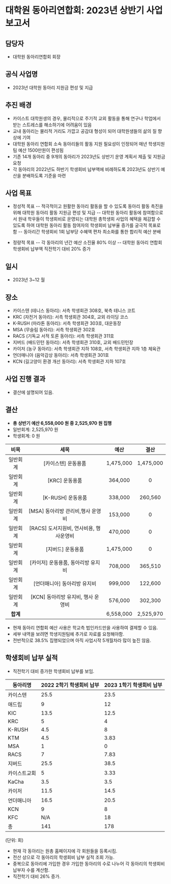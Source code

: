 대학원 동아리연합회: 2023년 상반기 사업보고서
===

## 담당자
- 대학원 동아리연합회 회장

## 공식 사업명
- 2023년 대학원 동아리 지원금 편성 및 지급

## 추진 배경
- 카이스트 대학원생의 경우, 물리적으로 주기적 교외 활동을 통해 연구나 학업에서 받는 스트레스를 해소하기에 어려움이 있음
- 교내 동아리는 물리적 거리도 가깝고 공감대 형성이 되어 대학원생들의 삶의 질 향상에 기여
- 대학원 동아리 연합회 소속 동아리들의 활동 지원 필요성이 인정되어 매년 학생지원팀 예산 1500만원이 편성됨
- 기존 14개 동아리 중 9개의 동아리가 2023년도 상반기 운영 계획서 제출 및 지원금 요청
- 각 동아리의 2022년도 하반기 학생회비 납부액에 비례하도록 2023년도 상반기 예산을 분배하도록 기준을 마련

##  사업 목표
- 정성적 목표
-- 적극적이고 원활한 동아리 활동을 할 수 있도록 동아리 활동 촉진을 위해 대학원 동아리 활동 지원금 편성 및 지급
-- 대학원 동아리 활동에 참여함으로서 원내 학우들이 학생회비로 운영되는 대학원 총학생회 사업의 혜택을 체감할 수 있도록 하여 대학원 동아리 활동 참여자의 학생회비 납부율 증가를 궁극적 목표로 함
-- 동아리간 학생회비 1회 납부당 수혜액 편차 최소화를 통한 합리적 예산 분배

- 정량적 목표
-- 각 동아리의 년간 예산 소진율 80% 이상
-- 대학원 동아리 연합회 학생회비 납부액 직전학기 대비 20% 증가

##  일시
- 2023년 3~12 월

##  장소
- 카이스텐 (테니스 동아리): 서측 학생회관 308호, 북측 테니스 코트
- KRC (자전거 동아리): 서측 학생회관 304호, 교외 라이딩 코스
- K-RUSH (마라톤 동아리): 서측 학생회관 303호, 대운동장
- MSA (무슬림 동아리): 서측 학생회관 302호
- RACS (기독교 서적 토론 동아리): 서측 학생회관 311호
- 지버드 (배드민턴 동아리): 서측 학생회관 310호, 교외 배드민턴장
- 카이저 (농구 동아리): 서측 학생회관 지하 108호,  서측 학생회관 지하 1층 체육관
- 언더매니아 (음악감상 동아리): 서측 학생회관 301호
- KCN (길고양이 환경 개선 동아리): 서측 학생회관 지하 107호

## 사업 진행 결과 
- 결산에 설명되어 있음.

## 결산
- **총 상반기 예산 6,558,000 원 중 2,525,970 원 집행**
 - 일반회계:  2,525,970 원
 - 학생회계:  0 원


|  **비목** |  **세목** | **예산** |**결산** |
|:----------:|:------------:|:--------:|:--------:|
| 일반회계 | [카이스텐] 운동용품 |  1,475,000  |1,475,000  |
| 일반회계 | [KRC] 운동용품 |  364,000 | 0  |
| 일반회계 | [K-RUSH] 운동용품 | 338,000 | 260,560  |
| 일반회계 | [MSA] 동아리방 관리비,행사 운영비 |  153,000  | 0 |
| 일반회계 | [RACS] 도서지원비, 연사비용, 행사운영비 |  470,000  | 0 |
| 일반회계 | [지버드] 운동용품 |  1,475,000  | 0 |
| 일반회계 | [카이저] 운동용품, 동아리방 유지비 |  708,000  | 365,510 |
| 일반회계 | [언더매니아] 동아리방 유지비 |  999,000  | 122,600 |
| 일반회계 | [KCN] 동아리방 유지비, 행사 운영비 |  576,000  | 302,300 |
|  **합계** |  |  6,558,000  | 2,525,970 |

- 현재 동아리 연합회 예산 사용은 학교측 법인카드만을 사용하여 결제할 수 있음. 
- 세부 내역을 보려면 학생지원팀에 추가로 자료를 요청해야함.
- 전반적으로 38.5% 집행되었으며 아직 사업시작 5개월차라 많이 높진 않음.

## 학생회비 납부 실적
- 직전학기 대비 증가한 학생회비 납부를 보임.

|   동아리명  |   2022 2학기 학생회비 납부  |   2023 1학기 학생회비 납부  |   
|---|---|---|
|카이스텐	|25.5	|23.5	|
|애드립		|9		|12		|
|KIC		|13.5	|12.5	|	
|KRC		|5		|4		|
|K-RUSH		|4.5	|8		|
|KTM		|4.5	|3.83	|
|MSA		|1		|0		|
|RACS		|7		|7.83	|
|지버드		|25.5	|38.5	|
|카이스트교회|5		|3.33	|
|KaCha		|3.5	|3.5	|
|카이저		|11.5	|14.5	|
|언더매니아	|16.5	|20.5	|
|KCN		|9		|8		|
|KFC		|N/A	|18		|
|총			|141	|178	|
(단위: 회)
- 현재 각 동아리는 원총 홈페이지에 각 회원들을 등록시킴.
- 전산 상으로 각 동아리의 학생회비 납부 실적 조회 가능.
- 중복으로 동아리에 가입한 경우 가입한 동아리의 수로 나누어 각 동아리의 학생회비 납부자 수를 계산함.
- 직전학기 대비 26% 증가.